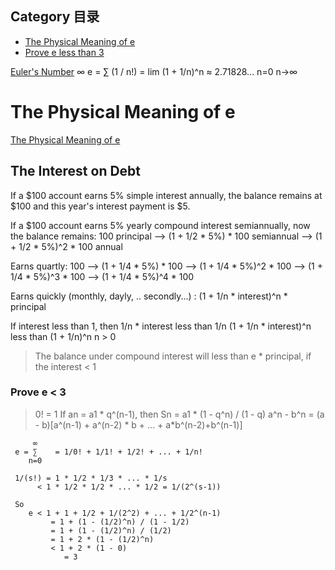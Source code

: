## Category 目录
*   [The Physical Meaning of e](#ThePhysicalMeaningOfE)
*   [Prove e less than 3](#ProveELessThan3)

[Euler's Number](https://en.wikipedia.org/wiki/E_\(mathematical_constant\))
    ∞
e = ∑  (1 / n!) = lim (1 + 1/n)^n ≈ 2.71828...
   n=0            n→∞

# The Physical Meaning of e   <a id="ThePhysicalMeaningOfE"></a>
[The Physical Meaning of e](https://www.math.toronto.edu/mathnet/answers/ereal.html)
## The Interest on Debt
If a $100 account earns 5% simple interest annually, the balance remains at $100 and this year's interest payment is $5.

If a $100 account earns 5% yearly compound interest semiannually, now the balance remains:
    100                                 principal
    --> (1 + 1/2 * 5%) * 100            semiannual
    --> (1 + 1/2 * 5%)^2 * 100          annual
    
Earns quartly:
    100
    --> (1 + 1/4 * 5%) * 100
    --> (1 + 1/4 * 5%)^2 * 100
    --> (1 + 1/4 * 5%)^3 * 100
    --> (1 + 1/4 * 5%)^4 * 100

Earns quickly (monthly, dayly, .. secondly...) :
    (1 + 1/n * interest)^n * principal

If interest less than 1, then
    1/n * interest less than 1/n
    (1 + 1/n * interest)^n  less than (1 + 1/n)^n   n > 0

> The balance under compound interest will less than e * principal, if the interest < 1



### Prove e < 3     <a id="ProveELessThan3"></a>
> 0! = 1
> If an = a1 * q^(n-1), then   Sn = a1 * (1 - q^n) / (1 - q)
> a^n - b^n = (a - b)[a^(n-1) + a^(n-2) * b + ... + a*b^(n-2)+b^(n-1)] 
```
     ∞
 e = ∑    = 1/0! + 1/1! + 1/2! + ... + 1/n!
    n=0
 
 1/(s!) = 1 * 1/2 * 1/3 * ... * 1/s
      < 1 * 1/2 * 1/2 * ... * 1/2 = 1/(2^(s-1))

 So
    e < 1 + 1 + 1/2 + 1/(2^2) + ... + 1/2^(n-1)
         = 1 + (1 - (1/2)^n) / (1 - 1/2)
         = 1 + (1 - (1/2)^n) / (1/2)
         = 1 + 2 * (1 - (1/2)^n)
         < 1 + 2 * (1 - 0)
            = 3
```
